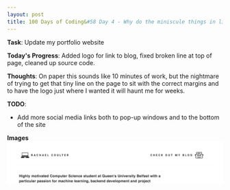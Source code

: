 ```yaml
---
layout: post
title: 100 Days of Coding&#58 Day 4 - Why do the miniscule things in life take the most time?
---
```


**Task**:  Update my portfolio website

**Today's Progress**: Added logo for link to blog, fixed broken line at top of page, cleaned up source code.

**Thoughts**: On paper this sounds like 10 minutes of work, but the nightmare of trying to get that tiny line on the page to sit with the correct margins and to have the logo just where I wanted it will haunt me for weeks.

**TODO**:
* Add more social media links both to pop-up windows and to the bottom of the site

**Images**
![Line fixed, logo added, margins altered](/images/posts/day4-1.png)
